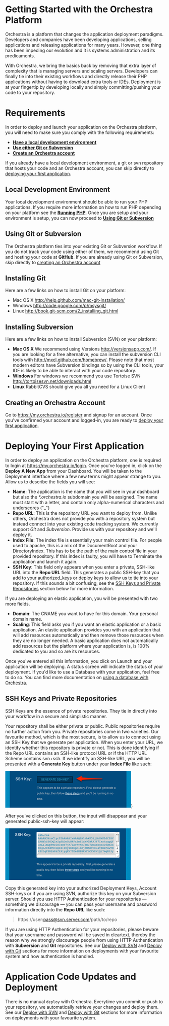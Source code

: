 # Getting Started with the Orchestra Platform

Orchestra is a platform that changes the application deployment paradigms. Developers and companies have been developing applications, selling applications and releasing applications for many years. However, one thing has been impeding our evolution and it is systems administration and its predicaments.

With Orchestra, we bring the basics back by removing that extra layer of complexity that is managing servers and scaling servers. Developers can finally tie into their existing workflows and directly release their PHP applications without having to download extra tools or IDEs. Deployment is at your fingertip by developing locally and simply committing/pushing your code to your repository.

# Requirements

In order to deploy and launch your application on the Orchestra platform, you will need to make sure you comply with the following requirements:

  - **<a href="#local">Have a local development environment</a>**
  - **<a href="#gitsvn">Use either Git or Subversion</a>**
  - **<a href="#account">Create an Orchestra account</a>**

If you already have a local development environment, a git or svn repository that hosts your code and an Orchestra account, you can skip directly to <a href="#deploy-first-app">deploying your first application</a>.

## <a name="local"></a>Local Development Environment

Your local development environment should be able to run your PHP applications. If you require more information on how to run PHP depending on your platform see the **<a href="/faqs/getting-started/running-php">Running PHP</a>**. Once you are setup and your environment is setup, you can now proceed to **<a href="#gitsvn">Using Git or Subversion</a>**


## <a name="gitsvn"></a>Using Git or Subversion

The Orchestra platform ties into your existing Git or Subversion workflow. If you do not track your code using either of them, we recommend using Git and hosting your code at **GitHub**. If you are already using Git or Subversion, skip directly to <a href="#account">creating an Orchestra account</a>

## Installing Git

Here are a few links on how to install Git on your platform:
 
  - Mac OS X http://help.github.com/mac-git-installation/
  - Windows http://code.google.com/p/msysgit/
  - Linux http://book.git-scm.com/2_installing_git.html
  
## Installing Subversion

Here are a few links on how to install Subversion (SVN) on your platform:

  - **Mac OS X** We recommend using Versions http://versionsapp.com/. If you are looking for a free alternative, you can install the subversion CLI tools with http://mxcl.github.com/homebrew/. Please note that most modern editors have Subversion bindings so by using the CLI tools, your IDE is likely to be able to interact with your code repository. 
  - **Windows** For windows we recommend you use Tortoise SVN http://tortoisesvn.net/downloads.html
  - **Linux** RabbitCVS should give you all you need for a Linux Client
  

  
## <a name="account"></a>Creating an Orchestra Account

Go to https://my.orchestra.io/register and signup for an account. Once you've confirmed your account and logged-in, you are ready to <a href="#deploy-first-app" title="Deploy your first Orchestra application">deploy your first application</a>. 


# <a name="deploy-first-app"></a>Deploying Your First Application

In order to deploy an application on the Orchestra platform, one is required to login at https://my.orchestra.io/login. Once you've logged in, click on the **Deploy A New App** from your Dashboard. You will be taken to the Deployment interface where a few new terms might appear strange to you. Allow us to describe the fields you will see:

  - **Name**: The application is the name that you will see in your dashboard but also the _*.orchestra.io_ subdomain you will be assigned. The name must start with a letter, and contain only alpha-numerical characters and underscores ("_")
  - **Repo URL**: This is the repository URL you want to deploy from. Unlike others, Orchestra does not provide you with a repository system but instead connect into your existing code tracking system. We currently support *Git* and *Subversion*. Provide us with your repository and we'll deploy it.
  - **Index File**: The index file is essentially your main control file. For people used to apache, this is a mix of the DocumentRoot and your DirectoryIndex. This has to be the path of the main control file in your provided repository. If this index is faulty, you will have to Terminate the application and launch it again.
  - **SSH Key**: This field only appears when you enter a private, SSH-like URL into the **Repo URL** field. This generates a public SSH-key that you add to your authorized_keys or deploy keys to allow us to tie into your repository. If this sounds a bit confusing, see the <a href="#ssh-keys">SSH Keys and Private Repositories</a> section below for more information.
  
If you are deploying an elastic application, you will be presented with two more fields. 

  - **Domain**: The CNAME you want to have for this domain. Your personal domain name. 
  - **Scaling**: This field asks you if you want an elastic application or a basic application. An elastic application provides you with an application that will add resources automatically and then remove those resources when they are no longer needed. A basic application does not automatically add resources but the platform where your application is, is 100% dedicated to you and so are its resources.

Once you've entered all this information, you click on Launch and your application will be deploying. A status screen will indicate the status of your deployment. If you'd like to use a Database with your application, feel free to do so. You can find more documentation on <a href="/faqs/getting-started/using-a-database">using a database with Orchestra</a>.

## <a name="ssh-keys"></a>SSH Keys and Private Repositories

SSH Keys are the essence of private repositories. They tie in directly into your workflow in a secure and simplistic manner. 

Your repository shall be either private or public. Public repositories require no further action from you. Private repositories come in two varieties. Our favourite method, which is the most secure, is to allow us to connect using an SSH Key that we generate per application. When you enter your URL, we identify whether this repository is private or not. This is done identifying if the Repo URL contains an SSH-like protocol URL or if the HTTP URL Scheme contains svn+ssh. If we identify an SSH-like URL, you will be presented with a **Generate Key** button under your **Index File** like such:

![getting-started-ssh-key-one.png](images/o-getting-started-1.png))

After you've clicked on this button, the input will disappear and your generated public-ssh-key will appear:

![getting-started-ssh-key-public.png](images/o-getting-started-2.png)

Copy this generated key into your authorized Deployment Keys, Account SSH-keys or if you are using SVN, authorize this key on your Subversion server. Should you use HTTP Authentication for your repositories — something we discourage — you can pass your username and password information directly into the **Repo URL** like such:

> https://user:pass@svn.server.com/path/to/repo

If you are using HTTP Authentication for your repositories, please beware that your username and password will be saved in cleartext, thereby the reason why we strongly discourage people from using HTTP Authentication with **Subversion** and **Git** repositories. See our <a href="/faqs/getting-started-deploy-with-subversion">Deploy with SVN</a> and <a href="/faqs/getting-started-deploy-with-subversion">Deploy with Git</a> sections for more information on deployments with your favourite system and how authentication is handled.

# <a name="application-code-updatees-and-deployment"></a>Application Code Updates and Deployment

There is no manual `deploy` with Orchestra. Everytime you commit or push to your repository, we automatically retrieve your changes and deploy them. See our <a href="/faqs/getting-started-deploy-with-subversion">Deploy with SVN</a> and <a href="/faqs/getting-started-deploy-with-subversion">Deploy with Git</a> sections for more information on deployments with your favourite system.